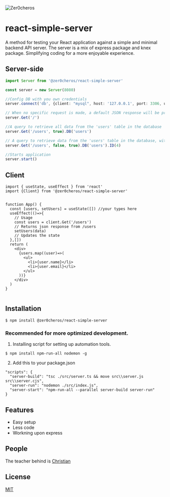 ![Zer0cheros](https://www.zer0cheros.fi/_next/image?url=%2Flogo.webp&w=96&q=75)

# react-simple-server

A method for testing your React application against a simple and minimal backend API server. The server is a mix of express package and knex package. Simplifying coding for a more enjoyable experience.

## Server-side
```ts
import Server from '@zer0cheros/react-simple-server'

const server = new Server(8080)

//Config DB with you own credentials
server.connect('db', {client: "mysql", host: '127.0.0.1', port: 3306, user: 'root', password: 'password'})

// When no specific request is made, a default JSON response will be presented.
server.Get('/')

//A query to retrieve all data from the 'users' table in the database
server.Get('/users', true).DB('users')

// A query to retrieve data from the 'users' table in the database, with a specific id
server.Get('/users', false, true).DB('users').ID(4) 

//Starts application
server.start()
```

## Client

```tsx
import { useState, useEffect } from 'react'
import {Client} from '@zer0cheros/react-simple-server'


function App() {
  const [users, setUsers] = useState([]) //your types here
  useEffect(()=>{
    // Usage
    const users = client.Get('/users')
    // Returns json response from /users
    setUsers(data)
    // Updates the state
  },[])
  return (
    <div>
      {users.map((user)=>(
        <ul>
          <li>{user.name}</li>
          <li>{user.email}</li>
        </ul>
      ))}
    </div>
  )
}


```
## Installation

```console
$ npm install @zer0cheros/react-simple-server
```
### Recommended for more optimized development.
1. Installing script for setting up automation tools.
```console
$ npm install npm-run-all nodemon -g
```
2. Add this to your package.json
```console
"scripts": {
  "server-build": "tsc ./src/server.ts && move src\\server.js src\\server.cjs",
  "server-run": "nodemon ./src/index.js",
  "server-start": "npm-run-all --parallel server-build server-run"
}
```


## Features

  * Easy setup
  * Less code
  * Workning upon express 



## People

The teacher behind is [Christian](https://github.com/zer0cheros)

## License

  [MIT](LICENSE)
